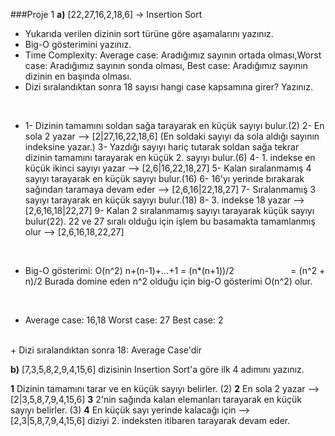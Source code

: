 
###Proje 1
**a)** [22,27,16,2,18,6] -> Insertion Sort

+ Yukarıda verilen dizinin sort türüne göre aşamalarını yazınız.
+ Big-O gösterimini yazınız.
+ Time Complexity: Average case: Aradığımız sayının ortada olması,Worst case: Aradığımız sayının sonda olması, Best case: Aradığımız sayının dizinin en başında olması.
+ Dizi sıralandıktan sonra 18 sayısı hangi case kapsamına girer? Yazınız.

<br>

+ 1- Dizinin tamamını soldan sağa tarayarak en küçük sayıyı bulur.(2)
2- En sola 2 yazar --> [2|27,16,22,18,6] (En soldaki sayıyı da sola aldığı sayının indeksine yazar.)
3- Yazdığı sayıyı hariç tutarak soldan sağa tekrar dizinin tamamını tarayarak en küçük 2. sayıyı bulur.(6)
4- 1. indekse en küçük ikinci sayıyı yazar --> [2,6|16,22,18,27]
5- Kalan sıralanmamış 4 sayıyı tarayarak en küçük sayıyı bulur.(16)
6- 16'yı yerinde bırakarak sağından taramaya devam eder --> [2,6,16|22,18,27]
7- Sıralanmamış 3 sayıyı tarayarak en küçük sayıyı bulur.(18)
8- 3. indekse 18 yazar --> [2,6,16,18|22,27]
9- Kalan 2 sıralanmamış sayıyı tarayarak küçük sayıyı bulur(22). 22 ve 27 sıralı olduğu için işlem bu basamakta tamamlanmış olur --> [2,6,16,18,22,27]

<br>

+ Big-O gösterimi: O(n^2)
n+(n-1)+...+1 = (n*(n+1))/2 
&nbsp;&nbsp;&nbsp;&nbsp;&nbsp;&nbsp;&nbsp;&nbsp;&nbsp;&nbsp;&nbsp;&nbsp;&nbsp;&nbsp;&nbsp;&nbsp;&nbsp;&nbsp;&nbsp;&nbsp;&nbsp; = (n^2 + n)/2
Burada domine eden n^2 olduğu için big-O gösterimi O(n^2) olur.
<br>

+ Average case: 16,18
Worst case: 27
Best case: 2
<br>
+ Dizi sıralandıktan sonra 18: Average Case'dir


<br>

**b)** [7,3,5,8,2,9,4,15,6] dizisinin Insertion Sort'a göre ilk 4 adımını yazınız.

**1** Dizinin tamamını tarar ve en küçük sayıyı belirler. (2)
**2** En sola 2 yazar --> [2|3,5,8,7,9,4,15,6]
**3** 2'nin sağında kalan elemanları tarayarak en küçük sayıyı belirler. (3)
**4** En küçük sayı yerinde kalacağı için --> [2,3|5,8,7,9,4,15,6] diziyi 2. indeksten itibaren tarayarak devam eder.